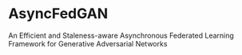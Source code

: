 # AsyncFedGAN
An Efficient and Staleness-aware Asynchronous Federated Learning Framework for Generative Adversarial Networks
